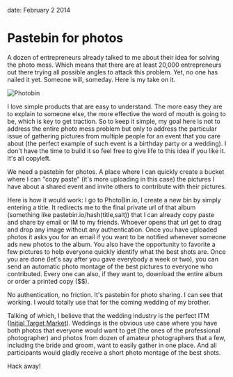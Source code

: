 date: February 2 2014

# Pastebin for photos

A dozen of entrepreneurs already talked to me about their idea for solving the photo mess. Which means that there are at least 20,000 entrepreneurs out there trying all possible angles to attack this problem. Yet, no one has nailed it yet. Someone will, someday. Here is my take on it. 

![Photobin](public/img/photobin.png)

I love simple products that are easy to understand. The more easy they are to explain to someone else, the more effective the word of mouth is going to be, which is key to get traction. So to keep it simple, my goal here is not to address the entire photo mess problem but only to address the particular issue of gathering pictures from multiple people for an event that you care about (the perfect example of such event is a birthday party or a wedding). I don't have the time to build it so feel free to give life to this idea if you like it. It's all copyleft.

We need a pastebin for photos. A place where I can quickly create a bucket where I can "copy paste" (it's more uploading in this case) the pictures I have about a shared event and invite others to contribute with their pictures.

Here is how it would work:
I go to PhotoBin.io, I create a new bin by simply entering a title. It redirects me to the final private url of that album (something like pastebin.io/hash(title,salt)) that I can already copy paste and share by email or IM to my friends. Whoever opens that url get to drag and drop any image without any authentication. Once you have uploaded photos it asks you for an email if you want to be notified whenever someone ads new photos to the album. You also have the opportunity to favorite a few pictures to help everyone quickly identify what the best shots are. Once you are done (let's say after you gave everybody a week or two), you can send an automatic photo montage of the best pictures to everyone who contributed. Every one can also, if they want to, download the entire album or order a printed copy ($$). 

No authentication, no friction. It's pastebin for photo sharing. I can see that working. I would totally use that for the coming wedding of my brother. 

Talking of which, I believe that the wedding industry is the perfect ITM ([Initial Target Market](initial-target-market)). Weddings is the obvious use case where you have both photos that everyone would want to get (the ones of the professional photographer) and photos from dozen of amateur photographers that a few, including the bride and groom, want to easily gather in one place. And all participants would gladly receive a short photo montage of the best shots.

Hack away!
